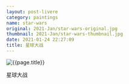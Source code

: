 ```yaml
---
layout: post-livere
category: paintings
name: star-wars
original: 2021-Jan/star-wars-original.jpg
thumbnail: 2021-Jan/star-wars-thumbnail.jpg
date: 2021-01-24 22:27:09 
title: 星球大战
---
```


![{{page.title}}](/gallery/{{page.category}}/{{page.original}})

星球大战
